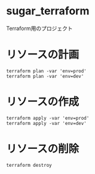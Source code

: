 # sugar_terraform
Terraform用のプロジェクト


# リソースの計画
```
terraform plan -var 'env=prod'
terraform plan -var 'env=dev'
```

# リソースの作成
```
terraform apply -var 'env=prod'
terraform apply -var 'env=dev'
```

# リソースの削除
```
terraform destroy
```
